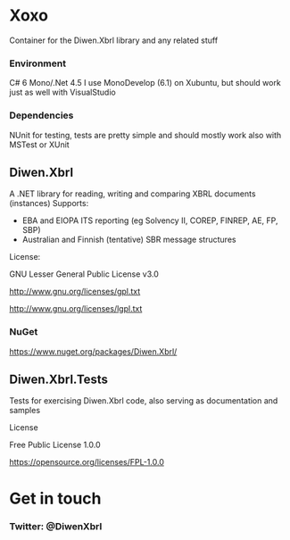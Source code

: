 # Xoxo
Container for the Diwen.Xbrl library and any related stuff

### Environment
C# 6
Mono/.Net 4.5
I use MonoDevelop (6.1) on Xubuntu, but should work just as well with VisualStudio

### Dependencies
NUnit for testing, tests are pretty simple and should mostly work also with MSTest or XUnit 

## Diwen.Xbrl
A .NET library for reading, writing and comparing XBRL documents (instances)
Supports:
- EBA and EIOPA ITS reporting (eg Solvency II, COREP, FINREP, AE, FP, SBP)
- Australian and Finnish (tentative) SBR message structures

License:

GNU Lesser General Public License v3.0

http://www.gnu.org/licenses/gpl.txt

http://www.gnu.org/licenses/lgpl.txt

### NuGet 
https://www.nuget.org/packages/Diwen.Xbrl/

## Diwen.Xbrl.Tests
Tests for exercising Diwen.Xbrl code, also serving as documentation and samples

License

Free Public License 1.0.0

https://opensource.org/licenses/FPL-1.0.0


# Get in touch
### Twitter: @DiwenXbrl
